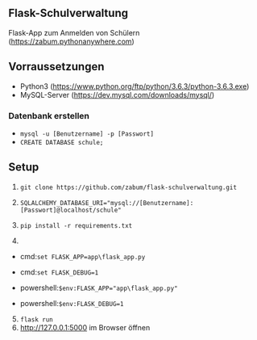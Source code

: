 ## Flask-Schulverwaltung

Flask-App zum Anmelden von Schülern (https://zabum.pythonanywhere.com)

## Vorraussetzungen

- Python3 (https://www.python.org/ftp/python/3.6.3/python-3.6.3.exe)
- MySQL-Server (https://dev.mysql.com/downloads/mysql/)

### Datenbank erstellen

- ```mysql -u [Benutzername] -p [Passwort]```
- ```CREATE DATABASE schule;```

## Setup

1. ```git clone https://github.com/zabum/flask-schulverwaltung.git```

2. ```SQLALCHEMY_DATABASE_URI="mysql://[Benutzername]:[Passwort]@localhost/schule"```

3. ```pip install -r requirements.txt```

4. 
- cmd:```set FLASK_APP=app\flask_app.py```
- cmd:```set FLASK_DEBUG=1```

- powershell:```$env:FLASK_APP="app\flask_app.py"```
- powershell:```$env:FLASK_DEBUG=1```

5. ```flask run```
6. http://127.0.0.1:5000  im Browser öffnen
